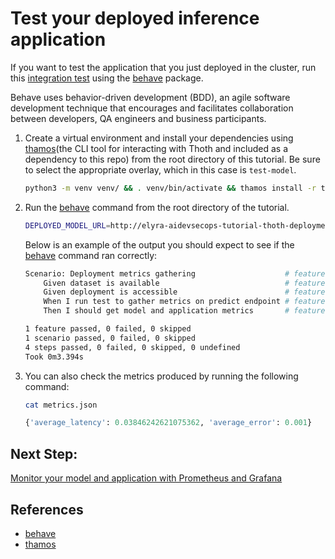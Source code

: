 # Test your deployed inference application

If you want to test the application that you just deployed in the cluster, run this [integration test](../../features) using the [behave][1] package.

Behave uses behavior-driven development (BDD), an agile software development technique that encourages and facilitates collaboration between developers, QA engineers and business participants.

1. Create a virtual environment and install your dependencies using [thamos][2](the CLI tool for interacting with Thoth and included as a dependency to this repo) from the root directory of this tutorial. Be sure to select the appropriate overlay, which in this case is `test-model`.

    ```bash
    python3 -m venv venv/ && . venv/bin/activate && thamos install -r test-model
    ```

2. Run the [behave][1] command from the root directory of the tutorial.

    ```bash
    DEPLOYED_MODEL_URL=http://elyra-aidevsecops-tutorial-thoth-deployment-examples.apps.zero.massopen.cloud behave
    ```

    Below is an example of the output you should expect to see if the [behave][1] command ran correctly:

    ```bash
    Scenario: Deployment metrics gathering                    # features/gather_deployment_metrics.feature:2
        Given dataset is available                            # features/steps/model_deployment.py:42
        Given deployment is accessible                        # features/steps/model_deployment.py:56
        When I run test to gather metrics on predict endpoint # features/steps/model_deployment.py:72
        Then I should get model and application metrics       # features/steps/model_deployment.py:128

    1 feature passed, 0 failed, 0 skipped
    1 scenario passed, 0 failed, 0 skipped
    4 steps passed, 0 failed, 0 skipped, 0 undefined
    Took 0m3.394s
    ```

3. You can also check the metrics produced by running the following command:

    ```bash
    cat metrics.json
    ```

    ```python
    {'average_latency': 0.03846242621075362, 'average_error': 0.001}
    ```

## Next Step:

[Monitor your model and application with Prometheus and Grafana](/docs/source/monitor-model.md)

## References

* [behave][1]
* [thamos][2]

[1]: https://behave.readthedocs.io/en/stable/
[2]: https://github.com/thoth-station/thamos

